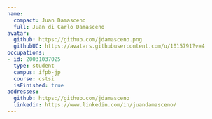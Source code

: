 ```yaml
---
name:
  compact: Juan Damasceno
  full: Juan di Carlo Damasceno
avatar:
  github: https://github.com/jdamasceno.png
  githubUC: https://avatars.githubusercontent.com/u/1015791?v=4
occupations:
- id: 20031037025
  type: student
  campus: ifpb-jp
  course: cstsi
  isFinished: true
addresses:
  github: https://github.com/jdamasceno
  linkedin: https://www.linkedin.com/in/juandamasceno/
---
```

